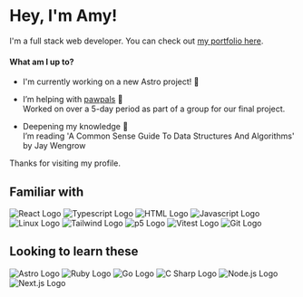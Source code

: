 # Hey, I'm Amy!

I'm a full stack web developer. You can check out [my portfolio here](https://achoo-o.github.io/).  

#### What am I up to?

- I'm currently working on a new Astro project! 🚀

- I’m helping with [pawpals](https://pawpals.pushed.nz/) 🐾  
  Worked on over a 5-day period as part of a group for our final project.
  
- Deepening my knowledge 🌱  
  I’m reading 'A Common Sense Guide To Data Structures And Algorithms' by Jay Wengrow

Thanks for visiting my profile.

## Familiar with
![React Logo](https://skillicons.dev/icons?i=react "React")
![Typescript Logo](https://skillicons.dev/icons?i=ts "Typescript")
![HTML Logo](https://skillicons.dev/icons?i=html "HTML")
![Javascript Logo](https://skillicons.dev/icons?i=js "Javascript")
![Linux Logo](https://skillicons.dev/icons?i=linux "Linux")
![Tailwind Logo](https://skillicons.dev/icons?i=tailwind "Tailwind")
![p5 Logo](https://skillicons.dev/icons?i=p5js "p5")
![Vitest Logo](https://skillicons.dev/icons?i=vitest "Vitest")
![Git Logo](https://skillicons.dev/icons?i=git "Git")

## Looking to learn these
![Astro Logo](https://skillicons.dev/icons?i=astro "Astro")
![Ruby Logo](https://skillicons.dev/icons?i=ruby "Ruby")
![Go Logo](https://skillicons.dev/icons?i=go "Go")
![C Sharp Logo](https://skillicons.dev/icons?i=cs "C#")
![Node.js Logo](https://skillicons.dev/icons?i=nodejs "Node.js")
![Next.js Logo](https://skillicons.dev/icons?i=nextjs "Next.js")
